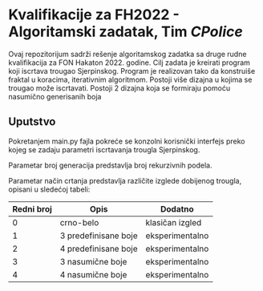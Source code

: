 # Kvalifikacije za FH2022 - Algoritamski zadatak, Tim *CPolice*

Ovaj repozitorijum sadrži rešenje algoritamskog zadatka sa druge rudne kvalifikacija za FON Hakaton 2022. godine. Cilj zadata je kreirati program koji iscrtava trougao Sjerpinskog.
Program je realizovan tako da konstruiše fraktal u koracima, iterativnim algoritmom. Postoji više dizajna u kojima se trougao može iscrtavati. Postoji 2 dizajna koja se formiraju
pomoću nasumično generisanih boja

## Uputstvo

Pokretanjem main.py fajla pokreće se konzolni korisnički interfejs preko kojeg se zadaju parametri iscrtavanja trougla Sjerpinskog.

Parametar broj generacija predstavlja broj rekurzivnih podela.

Parametar način crtanja predstavlja različite izglede dobijenog trougla, opisani u sledećoj tabeli:

| Redni broj | Opis      | Dodatno
| ---        | ---       | ---
| 0          | crno-belo | klasičan izgled
| 1          | 3 predefinisane boje | eksperimentalno
| 2          | 4 predefinisane boje | eksperimentalno
| 3          | 3 nasumične boje     | eksperimentalno
| 4          | 4 nasumične boje     | eksperimentalno
